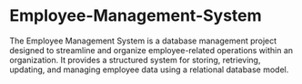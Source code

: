 # Employee-Management-System
The Employee Management System is a database management project designed to streamline and organize employee-related operations within an organization. It provides a structured system for storing, retrieving, updating, and managing employee data using a relational database model.
